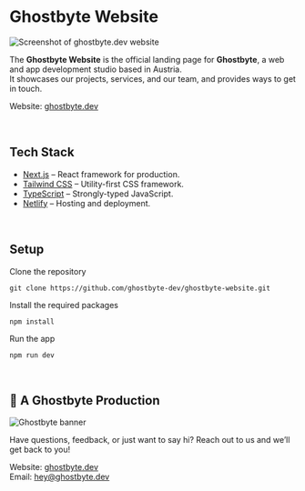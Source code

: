 # Ghostbyte Website

![Screenshot of ghostbyte.dev website](https://github.com/ghostbyte-dev/ghostbyte-website/blob/a44933798169f7d17980b26511a02ee59ccdde03/assets/ghostbyte-website-screenshot.png)

The **Ghostbyte Website** is the official landing page for **Ghostbyte**, a web and app development studio based in Austria.  
It showcases our projects, services, and our team, and provides ways to get in touch.

Website: [ghostbyte.dev](https://ghostbyte.dev)

<br>

## Tech Stack

- [Next.js](https://nextjs.org/) – React framework for production.
- [Tailwind CSS](https://tailwindcss.com/) – Utility-first CSS framework.
- [TypeScript](https://www.typescriptlang.org/) – Strongly-typed JavaScript.
- [Netlify](https://netlify.com/) – Hosting and deployment.

<br>


## Setup

Clone the repository

```
git clone https://github.com/ghostbyte-dev/ghostbyte-website.git
```

Install the required packages

```
npm install
```

Run the app

```
npm run dev
```


<br>

## 👻 A Ghostbyte Production

![Ghostbyte banner](https://github.com/ghostbyte-dev/ghostbyte-website/blob/53ed21675d8306f4c6885ae0653b2805ee5b2e06/assets/ghostbyte_banner.png)

Have questions, feedback, or just want to say hi? Reach out to us and we’ll get back to you!

Website: [ghostbyte.dev](https://ghostbyte.dev)  
Email: [hey@ghostbyte.dev](mailto:hey@ghostbyte.dev)
